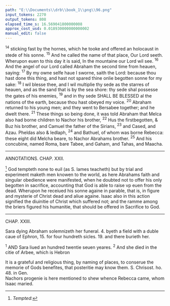 ```yaml
---
path: "E:\\Documents\\drb\\book_1\\png\\96.png"
input_tokens: 2270
output_tokens: 808
elapsed_time_s: 16.569041800000008
approx_cost_usd: 0.018930000000000002
manual_edit: false
---
```

<sup>14</sup> sticking fast by the hornes, which he tooke and offered an holocaust in stede of his sonne. <sup>15</sup> And he called the name of that place, Our Lord seeth. Wherupon euen to this day it is said, In the mountaine our Lord wil see. <sup>16</sup> And the angel of our Lord called Abraham the second time from heauen, saying: <sup>17</sup> By my owne selfe haue I sworne, saith the Lord: because thou hast done this thing, and hast not spared thine onlie begotten sonne for my sake: <sup>18</sup> I wil blesse thee, and I wil multiplie thy sede as the starres of heauen, and as the sand that is by the sea shore: thy sede shal possesse the gates of his enemies, <sup>19</sup> and in thy sede SHALL BE BLESSED al the nations of the earth, because thou hast obeyed my voice. <sup>20</sup> Abraham returned to his young men; and they went to Bersabee together; and he dwelt there. <sup>21</sup> These things so being done, it was told Abraham that Melca also had borne children to Nachor his brother, <sup>22</sup> Hus the firstbegotten, & Buz his brother, and Camuel the father of the Sirians, <sup>23</sup> and Cased, and Azau. Pheldas also & Iedlaph, <sup>24</sup> and Bathuel, of whom was borne Rebecca: these eight did Melcha beare, to Nachor Abrahams brother. <sup>25</sup> And his concubine, named Roma, bare Tabee, and Gaham, and Tahas, and Maacha.

<hr>

ANNOTATIONS.
CHAP. XXII.

[^1] God tempteth none to euil (as S. Iames teacheth) but by trial and experiment maketh men knowen to the world, as here Abrahams faith and singular obedience were manifested, when he doubted not to offer his only begotten in sacrifice, accounting that God is able to raise vp euen from the dead. Wherupon he receiued his sonne againe in parable, that is, in figure and mysterie of Christ dead and aliue againe. Isaac also in this action signified the diuinitie of Christ which suffered not; and the ramme among the briers figured his humanitie, that should be offered in Sacrifice to God.

<hr>

CHAP. XXIII.

Sara dying Abraham solemnizeth her funeral. 4. byeth a field with a duble caue of Ephron, 15. for four hundreth sicles. 19. and there burieth her.

<sup>1</sup> AND Sara liued an hundred twentie seuen yeares. <sup>2</sup> And she died in the citie of Arbee, which is Hebron

<aside>It is a grateful and religious thing, by naming of places, to conserue the memorie of Gods benefites, that posteritie may know them. S. Chrisost. ho. 48. in Gen.</aside>

<aside>Nachors progenie is here mentioned to shew whence Rebecca came, whom Isaac maried.</aside>

[^1]: *Tempted*: